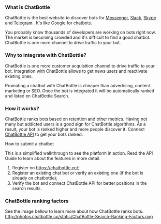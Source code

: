 ### What is ChatBottle

ChatBottle is the best website to discover bots for [Messenger](https://chatbottle.co/bots/messenger "Facebook Messenger bots"), [Slack](https://chatbottle.co/bots/slack "Slack bots"), [Skype](https://chatbottle.co/bots/skype "Skype bots") and [Telegram](https://chatbottle.co/bots/telegram "Telegram bots") . It's like Google for chatbots.

You probably know thousands of developers are working on bots right now. The market is becoming crowded and it's difficult to find a good chatbot. ChatBottle is one more channel to drive traffic to your bot. 

### Why to integrate with ChatBottle?

ChatBottle is one more customer acquisition channel to drive traffic to your bot. Integration with ChatBottle allows to get news users and reactivate existing ones.

Promoting a chatbot with ChatBottle is cheaper than advertising, content marketing or SEO. Once the bot is integrated it will be automatically ranked and listed on ChatBottle Search.

### How it works?

ChatBottle ranks bots based on retention and other metrics. Having not many but addicted users is a good sign for ChatBottle algorithms. As a result, your bot is ranked higher and more people discover it. Connect [ChatBottle API](https://github.com/chatbottle/chatbottle-api "ChatBottle API") to get your bots ranked.

How to submit a chatbot

This is a simplified walkthrough to see the platform in action. Read the API Guide to learn about the features in more detail.

1. Register on https://chatbottle.co/;
1. Register an existing chat bot or verify an existing one (if the bot is already on chatbottle);
1. Verify the bot and connect ChatBottle API for better positions in the search results.

### ChatBottle ranking factors

See the image bellow to learn more about how ChatBottle ranks bots.
http://photos.chatbottle.co/static/ChatBottle-Search-Ranking-Factors.png

